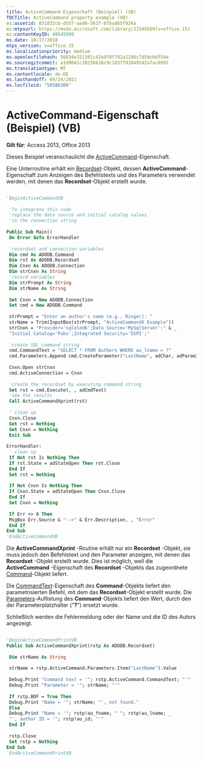 ```yaml
---
title: ActiveCommand-Eigenschaft (Beispiel) (VB)
TOCTitle: ActiveCommand property example (VB)
ms:assetid: 831032cb-d557-aa98-5637-07bad65f924a
ms:mtpsurl: https://msdn.microsoft.com/library/JJ249569(v=office.15)
ms:contentKeyID: 48545999
ms.date: 10/17/2018
mtps_version: v=office.15
ms.localizationpriority: medium
ms.openlocfilehash: 56834e151381c43a978f792a12d6c7d59c0df54e
ms.sourcegitcommit: a1d9041c20256616c9c183f7d1049142a7ac6991
ms.translationtype: MT
ms.contentlocale: de-DE
ms.lasthandoff: 09/24/2021
ms.locfileid: "59586306"
---
```

# <a name="activecommand-property-example-vb"></a>ActiveCommand-Eigenschaft (Beispiel) (VB)


**Gilt für**: Access 2013, Office 2013

Dieses Beispiel veranschaulicht die [ActiveCommand](activecommand-property-ado.md)-Eigenschaft.

Eine Unterroutine erhält ein [Recordset](recordset-object-ado.md)-Objekt, dessen **ActiveCommand**-Eigenschaft zum Anzeigen des Befehlstexts und des Parameters verwendet werden, mit denen das **Recordset**-Objekt erstellt wurde.

```vb 
 
'BeginActiveCommandVB 
 
 'To integrate this code 
 'replace the data source and initial catalog values 
 'in the connection string 
 
Public Sub Main() 
 On Error GoTo ErrorHandler 
 
 'recordset and connection variables 
 Dim cmd As ADODB.Command 
 Dim rst As ADODB.Recordset 
 Dim Cnxn As ADODB.Connection 
 Dim strCnxn As String 
 'record variables 
 Dim strPrompt As String 
 Dim strName As String 
 
 Set Cnxn = New ADODB.Connection 
 Set cmd = New ADODB.Command 
 
 strPrompt = "Enter an author's name (e.g., Ringer): " 
 strName = Trim(InputBox(strPrompt, "ActiveCommandX Example")) 
 strCnxn = "Provider='sqloledb';Data Source='MySqlServer';" & _ 
 "Initial Catalog='Pubs';Integrated Security='SSPI';" 
 
 'create SQL command string 
 cmd.CommandText = "SELECT * FROM Authors WHERE au_lname = ?" 
 cmd.Parameters.Append cmd.CreateParameter("LastName", adChar, adParamInput, 20, strName) 
 
 Cnxn.Open strCnxn 
 cmd.ActiveConnection = Cnxn 
 
 'create the recordset by executing command string 
 Set rst = cmd.Execute(, , adCmdText) 
 'see the results 
 Call ActiveCommandXprint(rst) 
 
 ' clean up 
 Cnxn.Close 
 Set rst = Nothing 
 Set Cnxn = Nothing 
 Exit Sub 
 
ErrorHandler: 
 ' clean up 
 If Not rst Is Nothing Then 
 If rst.State = adStateOpen Then rst.Close 
 End If 
 Set rst = Nothing 
 
 If Not Cnxn Is Nothing Then 
 If Cnxn.State = adStateOpen Then Cnxn.Close 
 End If 
 Set Cnxn = Nothing 
 
 If Err <> 0 Then 
 MsgBox Err.Source & "-->" & Err.Description, , "Error" 
 End If 
End Sub 
'EndActiveCommandVB 
```

Die **ActiveCommandXprint** -Routine erhält nur ein **Recordset** -Objekt, sie muss jedoch den Befehlstext und den Parameter anzeigen, mit denen das **Recordset** -Objekt erstellt wurde. Dies ist möglich, weil die **ActiveCommand** -Eigenschaft des **Recordset** -Objekts das zugeordnete [Command](command-object-ado.md)-Objekt liefert.

Die [CommandText](commandtext-property-ado.md)-Eigenschaft des **Command**-Objekts liefert den parametrisierten Befehl, mit dem das **Recordset**-Objekt erstellt wurde. Die [Parameters](parameters-collection-ado.md)-Auflistung des **Command**-Objekts liefert den Wert, durch den der Parameterplatzhalter ("**?**") ersetzt wurde.

Schließlich werden die Fehlermeldung oder der Name und die ID des Autors angezeigt.

```vb 
 
'BeginActiveCommandPrintVB 
Public Sub ActiveCommandXprint(rstp As ADODB.Recordset) 
 
 Dim strName As String 
 
 strName = rstp.ActiveCommand.Parameters.Item("LastName").Value 
 
 Debug.Print "Command text = '"; rstp.ActiveCommand.CommandText; "'" 
 Debug.Print "Parameter = '"; strName; "'" 
 
 If rstp.BOF = True Then 
 Debug.Print "Name = '"; strName; "', not found." 
 Else 
 Debug.Print "Name = '"; rstp!au_fname; " "; rstp!au_lname; _ 
 "', author ID = '"; rstp!au_id; "'" 
 End If 
 
 rstp.Close 
 Set rstp = Nothing 
End Sub 
'EndActiveCommandPrintVB 
```


